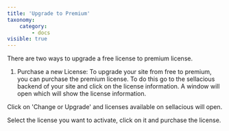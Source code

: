 ```yaml
---
title: 'Upgrade to Premium'
taxonomy:
    category:
        - docs
visible: true
---
```


There are two ways to upgrade a free license to premium license.

1. Purchase a new License: To upgrade your site from free to premium, you can purchase the premium license. To do this go to the sellacious backend of your site and click on the license information. A window will open which will show the license information.

Click on 'Change or Upgrade' and licenses available on sellacious will open.

Select the license you want to activate, click on it and purchase the license. 